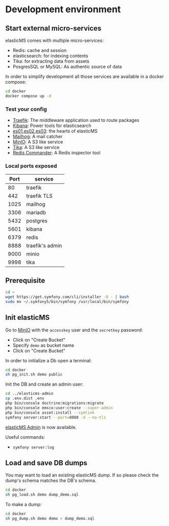 # Development environment

## Start external micro-services

elasticMS comes with multiple micro-services:

* Redis: cache and session
* elasticsearch: for indexing contents
* Tika: for extracting data from assets
* PosgresSQL or MySQL: As authentic source of data

In order to simplify development all those services are available in a docker compose:

```bash
cd docker
docker compose up -d
```

### Test your config

* [Traefik](http://localhost:8888/dashboard/#/): The middleware application used to route packages
* [Kibana](http://kibana.localhost/app/dev_tools#/console): Power tools for elasticsearch
* [es01](http://es01.localhost/),[es02](http://es02.localhost/),[es03](http://es03.localhost/): the hearts of elasticMS
* [Mailhog](http://mailhog.localhost/): A mail catcher
* [MinIO](http://minio.localhost/login): A S3 like service
* [Tika](http://tika.localhost): A S3 like service
* [Redis Commander](http://redis-commander.localhost): A Redis inspector tool


### Local ports exposed

| Port | service         |
|------|-----------------|
| 80   | traefik         |
| 442  | traefik TLS     |
| 1025 | mailhog         |
| 3306 | mariadb         |
| 5432 | postgres        |
| 5601 | kibana          |
| 6379 | redis           |
| 8888 | traefik's admin |
| 9000 | minio           |
| 9998 | tika            |

## Prerequisite 

```bash
cd ~
wget https://get.symfony.com/cli/installer -O - | bash
sudo mv ~/.symfony5/bin/symfony /usr/local/bin/symfony 
```

## Init elasticMS

Go to [MinIO](http://minio.localhost/login) with the `accesskey` user and the `secretkey` password:

* Click on "Create Bucket"
* Specify `demo` as bucket name
* Click on "Create Bucket"

In order to initialize a Db open a terminal: 

````bash
cd docker
sh pg_init.sh demo public
````

Init the DB and create an admin user:

````bash
cd ../elasticms-admin
cp .env.dist .env
php bin/console doctrine:migrations:migrate
php bin/console emsco:user:create --super-admin
php bin/console asset:install --symlink
symfony server:start --port=8080 -d --no-tls
````

[elasticMS Admin](http://localhost:8080) is now available.


Useful commands:

* `symfony server:log`

## Load and save DB dumps

You may want to load an existing elasticMS dump. If so please check the dump's schema matches the DB's schema.

```bash
cd docker
sh pg_load.sh demo dump_demo.sql
```


To make a dump:

```bash
cd docker
sh pg_dump.sh demo demo > dump_demo.sql
```

